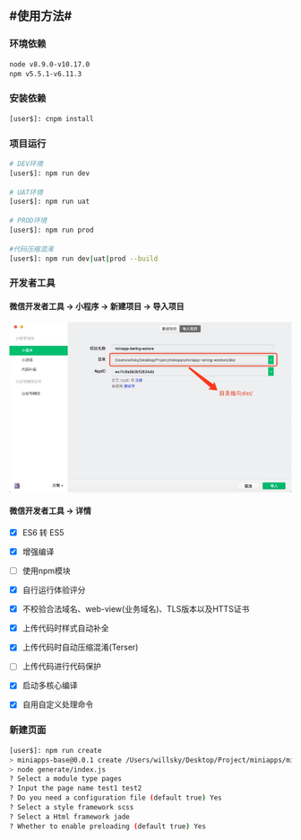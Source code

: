 ## #使用方法#

### 环境依赖
```bash
node v8.9.0-v10.17.0
npm v5.5.1-v6.11.3
```


### 安装依赖
```bash
[user$]: cnpm install
```


### 项目运行
```bash
# DEV环境
[user$]: npm run dev

# UAT环境
[user$]: npm run uat

# PROD环境
[user$]: npm run prod

#代码压缩混淆
[user$]: npm run dev|uat|prod --build
```


### 开发者工具
#### 微信开发者工具 -> 小程序 -> 新建项目 -> 导入项目
![项目导入](./images/项目导入.jpg "项目导入")
#### 微信开发者工具 -> 详情
- [x] ES6 转 ES5
- [x] 增强编译
- [ ] 使用npm模块
- [x] 自行运行体验评分
- [x] 不校验合法域名、web-view(业务域名)、TLS版本以及HTTS证书
- [x] 上传代码时样式自动补全
- [x] 上传代码时自动压缩混淆(Terser)
- [ ] 上传代码进行代码保护
- [x] 启动多核心编译
- [x] 自用自定义处理命令


### 新建页面
```bash
[user$]: npm run create
> miniapps-base@0.0.1 create /Users/willsky/Desktop/Project/miniapps/miniapp-kering-westore
> node generate/index.js
? Select a module type pages
? Input the page name test1 test2
? Do you need a configuration file (default true) Yes
? Select a style framework scss
? Select a Html framework jade
? Whether to enable preloading (default true) Yes
```

